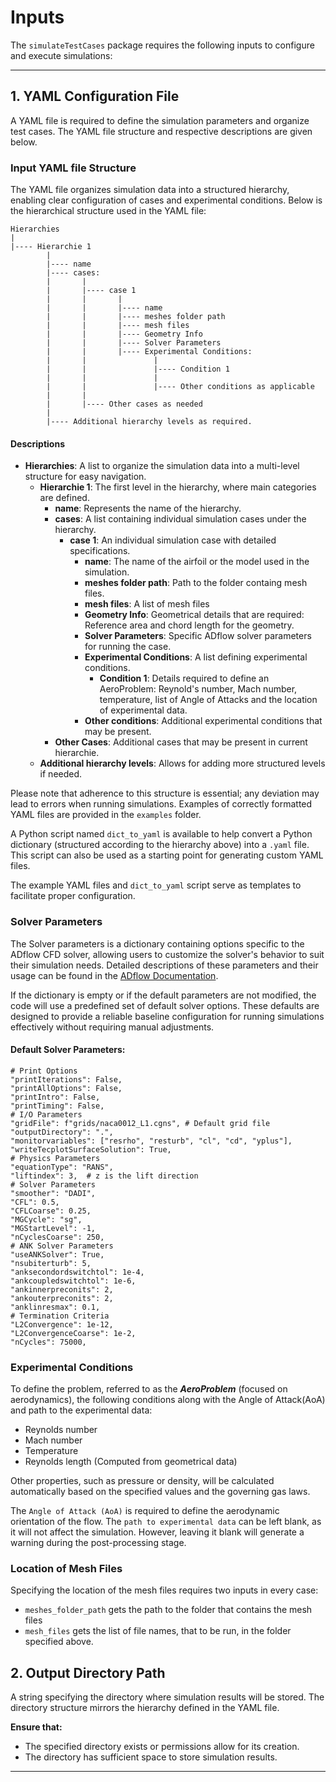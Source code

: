 # Inputs

The `simulateTestCases` package requires the following inputs to configure and execute simulations:

---

## 1. YAML Configuration File

A YAML file is required to define the simulation parameters and organize test cases. The YAML file structure and respective descriptions are given below.

### Input YAML file Structure

The YAML file organizes simulation data into a structured hierarchy, enabling clear configuration of cases and experimental conditions. Below is the hierarchical structure used in the YAML file:

```
Hierarchies
|
|---- Hierarchie 1
        |
        |---- name
        |---- cases:
        |       |
        |       |---- case 1
        |       |       |
        |       |       |---- name
        |       |       |---- meshes folder path
        |       |       |---- mesh files
        |       |       |---- Geometry Info
        |       |       |---- Solver Parameters
        |       |       |---- Experimental Conditions:
        |       |               |
        |       |               |---- Condition 1
        |       |               |
        |       |               |---- Other conditions as applicable
        |       | 
        |       |---- Other cases as needed
        |
        |---- Additional hierarchy levels as required.
```

#### Descriptions

- **Hierarchies**: A list to organize the simulation data into a multi-level structure for easy navigation.
    - **Hierarchie 1**: The first level in the hierarchy, where main categories are defined.
        - **name**: Represents the name of the hierarchy.
        - **cases**: A list containing individual simulation cases under the hierarchy.
            - **case 1**: An individual simulation case with detailed specifications.
                - **name**: The name of the airfoil or the model used in the simulation.
                - **meshes folder path**: Path to the folder containg mesh files.
                - **mesh files**: A list of mesh files
                - **Geometry Info**: Geometrical details that are required: Reference area and chord length for the geometry.
                - **Solver Parameters**: Specific ADflow solver parameters for running the case.
                - **Experimental Conditions**: A list defining experimental conditions.
                    - **Condition 1**: Details required to define an AeroProblem: Reynold's number, Mach number, temperature, list of Angle of Attacks and the location of experimental data.
                - **Other conditions**: Additional experimental conditions that may be present.
        - **Other Cases**: Additional cases that may be present in current hierarchie.
    - **Additional hierarchy levels**: Allows for adding more structured levels if needed.

Please note that adherence to this structure is essential; any deviation may lead to errors when running simulations. Examples of correctly formatted YAML files are provided in the `examples` folder.

A Python script named `dict_to_yaml` is available to help convert a Python dictionary (structured according to the hierarchy above) into a `.yaml` file. This script can also be used as a starting point for generating custom YAML files.

The example YAML files and `dict_to_yaml` script serve as templates to facilitate proper configuration.

### Solver Parameters
The Solver parameters is a dictionary containing options specific to the ADflow CFD solver, allowing users to customize the solver's behavior to suit their simulation needs. Detailed descriptions of these parameters and their usage can be found in the [ADflow Documentation](https://mdolab-adflow.readthedocs-hosted.com/en/latest/options.html "ADflow Options"). 

If the dictionary is empty or if the default parameters are not modified, the code will use a predefined set of default solver options. These defaults are designed to provide a reliable baseline configuration for running simulations effectively without requiring manual adjustments.

#### Default Solver Parameters:
```
# Print Options
"printIterations": False,
"printAllOptions": False,
"printIntro": False,
"printTiming": False,
# I/O Parameters
"gridFile": f"grids/naca0012_L1.cgns", # Default grid file
"outputDirectory": ".",
"monitorvariables": ["resrho", "resturb", "cl", "cd", "yplus"],
"writeTecplotSurfaceSolution": True,
# Physics Parameters
"equationType": "RANS",
"liftindex": 3,  # z is the lift direction
# Solver Parameters
"smoother": "DADI",
"CFL": 0.5,
"CFLCoarse": 0.25,
"MGCycle": "sg",
"MGStartLevel": -1,
"nCyclesCoarse": 250,
# ANK Solver Parameters
"useANKSolver": True,
"nsubiterturb": 5,
"anksecondordswitchtol": 1e-4,
"ankcoupledswitchtol": 1e-6,
"ankinnerpreconits": 2,
"ankouterpreconits": 2,
"anklinresmax": 0.1,
# Termination Criteria
"L2Convergence": 1e-12,
"L2ConvergenceCoarse": 1e-2,
"nCycles": 75000,
```
### Experimental Conditions

To define the problem, referred to as the *__AeroProblem__* (focused on aerodynamics), the following conditions along with the Angle of Attack(AoA) and path to the experimental data:

- Reynolds number
- Mach number
- Temperature
- Reynolds length (Computed from geometrical data)

Other properties, such as pressure or density, will be calculated automatically based on the specified values and the governing gas laws.

The `Angle of Attack (AoA)` is required to define the aerodynamic orientation of the flow. The `path to experimental data` can be left blank, as it will not affect the simulation. However, leaving it blank will generate a warning during the post-processing stage.


### Location of Mesh Files

Specifying the location of the mesh files requires two inputs in every case: 

- `meshes_folder_path` gets the path to the folder that contains the mesh files
- `mesh_files` gets the list of file names, that to be run, in the folder specified above.

## 2. Output Directory Path

A string specifying the directory where simulation results will be stored. The directory structure mirrors the hierarchy defined in the YAML file.

**Ensure that:**

- The specified directory exists or permissions allow for its creation.
- The directory has sufficient space to store simulation results.

---


